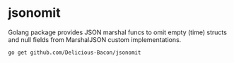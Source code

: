 # jsonomit
Golang package provides JSON marshal funcs to omit empty (time) structs and null fields from MarshalJSON custom implementations.

`go get github.com/Delicious-Bacon/jsonomit`
